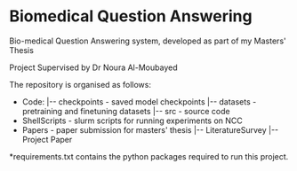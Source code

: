 # Biomedical Question Answering
Bio-medical Question Answering system, developed as part of my Masters' Thesis

Project Supervised by Dr Noura Al-Moubayed


The repository is organised as follows:
- Code:
    |-- checkpoints - saved model checkpoints
    |-- datasets - pretraining and finetuning datasets
    |-- src - source code
- ShellScripts - slurm scripts for running experiments on NCC
- Papers - paper submission for masters' thesis
    |-- LiteratureSurvey
    |-- Project Paper
  
*requirements.txt contains the python packages required to run this project.
